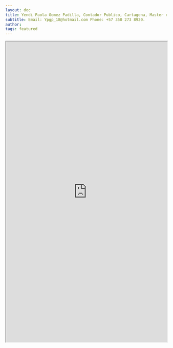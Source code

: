 ```yaml
---
layout: doc
title: Yendi Paola Gomez Padilla, Contador Publico, Cartagena, Master en Finanzas, 5 años de experiencia, nivel de ingles alto
subtitle: Email: Ypgp_18@hotmail.com Phone: +57 350 273 8920.
author:
tags: featured
---
```



<iframe src="https://drive.google.com/file/d/1b9Xp6IV7lJSfP9R73r4G6eeUyCDSwvzr/preview" width="100%" height="940"></iframe>

